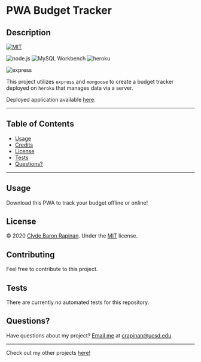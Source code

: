 # PWA Budget Tracker

## Description

[![MIT](https://img.shields.io/badge/License-MIT-yellow.svg)](https://opensource.org/licenses/MIT)

![node.js](https://img.shields.io/badge/Dependencies-node.js-green)
![MySQL Workbench](https://img.shields.io/badge/Dependencies-mongoose)
![heroku](https://img.shields.io/badge/Dependencies-heroku-purple)

![express](https://img.shields.io/badge/npm-express-blue)

This project utilizes `express` and `mongoose` to create a budget tracker deployed on `heroku` that manages data via a server. 

Deployed application available [here](https://cbr-pwa-budget-app.herokuapp.com/).

---
## Table of Contents 

* [Usage](#Usage)
* [Credits](#Credits)
* [License](#License)
* [Tests](#Tests)
* [Questions?](#Questions?)

---


## Usage

Download this PWA to track your budget offline or online!

## License

© 2020 [Clyde Baron Rapinan](https://github.com/clydebaron2000). Under the [MIT](https://opensource.org/licenses/MIT) license.

## Contributing

Feel free to contribute to this project.

## Tests

There are currently no automated tests for this repository.

## Questions?

Have questions about my project? [Email me](mailto:crapinan@ucsd.edu) at crapinan@ucsd.edu.

---
Check out my other projects [here!](https://github.com/clydebaron2000)
